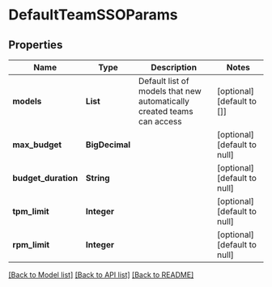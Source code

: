 # DefaultTeamSSOParams
## Properties

| Name | Type | Description | Notes |
|------------ | ------------- | ------------- | -------------|
| **models** | **List** | Default list of models that new automatically created teams can access | [optional] [default to []] |
| **max\_budget** | **BigDecimal** |  | [optional] [default to null] |
| **budget\_duration** | **String** |  | [optional] [default to null] |
| **tpm\_limit** | **Integer** |  | [optional] [default to null] |
| **rpm\_limit** | **Integer** |  | [optional] [default to null] |

[[Back to Model list]](../README.md#documentation-for-models) [[Back to API list]](../README.md#documentation-for-api-endpoints) [[Back to README]](../README.md)

